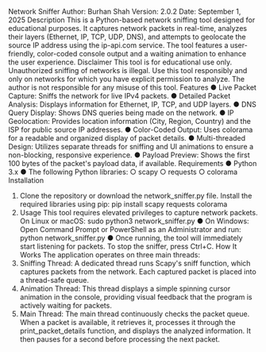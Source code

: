 Network Sniffer
Author: Burhan Shah
Version: 2.0.2
Date: September 1, 2025
Description
This is a Python-based network sniffing tool designed for educational purposes. It captures network packets in real-time, analyzes their layers (Ethernet, IP, TCP, UDP, DNS), and attempts to geolocate the source IP address using the ip-api.com service. The tool features a user-friendly, color-coded console output and a waiting animation to enhance the user experience.
Disclaimer
This tool is for educational use only. Unauthorized sniffing of networks is illegal. Use this tool responsibly and only on networks for which you have explicit permission to analyze. The author is not responsible for any misuse of this tool.
Features
● Live Packet Capture: Sniffs the network for live IPv4 packets.
● Detailed Packet Analysis: Displays information for Ethernet, IP, TCP, and UDP layers.
● DNS Query Display: Shows DNS queries being made on the network.
● IP Geolocation: Provides location information (City, Region, Country) and the ISP for public source IP addresses.
● Color-Coded Output: Uses colorama for a readable and organized display of packet details.
● Multi-threaded Design: Utilizes separate threads for sniffing and UI animations to ensure a non-blocking, responsive experience.
● Payload Preview: Shows the first 100 bytes of the packet's payload data, if available.
Requirements
● Python 3.x
● The following Python libraries:
○ scapy
○ requests
○ colorama
Installation
1. Clone the repository or download the network_sniffer.py file.
Install the required libraries using pip: pip install scapy requests colorama
2. Usage
This tool requires elevated privileges to capture network packets.
On Linux or macOS: sudo python3 network_sniffer.py
●
On Windows: Open Command Prompt or PowerShell as an Administrator and run: python network_sniffer.py
●
Once running, the tool will immediately start listening for packets. To stop the sniffer, press Ctrl+C.
How It Works
The application operates on three main threads:
1. Sniffing Thread: A dedicated thread runs Scapy's sniff function, which captures packets from the network. Each captured packet is placed into a thread-safe queue.
2. Animation Thread: This thread displays a simple spinning cursor animation in the console, providing visual feedback that the program is actively waiting for packets.
3. Main Thread: The main thread continuously checks the packet queue. When a packet is available, it retrieves it, processes it through the print_packet_details function, and displays the analyzed information. It then pauses for a second before processing the next packet.
